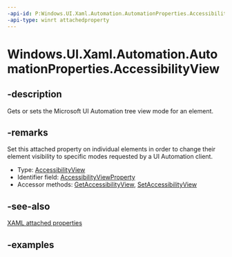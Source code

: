 ```yaml
---
-api-id: P:Windows.UI.Xaml.Automation.AutomationProperties.AccessibilityView
-api-type: winrt attachedproperty
---
```


# Windows.UI.Xaml.Automation.AutomationProperties.AccessibilityView

<!--
see GetAccessibilityView, and SetAccessibilityView
-->


## -description

Gets or sets the Microsoft UI Automation tree view mode for an element.

## -remarks

Set this attached property on individual elements in order to change their element visibility to specific modes requested by a UI Automation client.

- Type: [AccessibilityView](../windows.ui.xaml.automation.peers/accessibilityview.md)
- Identifier field: [AccessibilityViewProperty](automationproperties_accessibilityviewproperty.md)
- Accessor methods: [GetAccessibilityView](automationproperties_getaccessibilityview_973987396.md), [SetAccessibilityView](automationproperties_setaccessibilityview_1768498786.md)

## -see-also

[XAML attached properties](/windows/uwp/xaml-platform/attached-properties-overview)

## -examples


